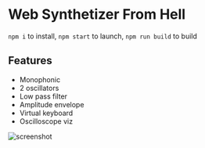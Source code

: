 
# Web Synthetizer From Hell

`npm i` to install, `npm start` to launch, `npm run build` to build

## Features

- Monophonic
- 2 oscillators
- Low pass filter
- Amplitude envelope
- Virtual keyboard
- Oscilloscope viz

![screenshot](https://user-images.githubusercontent.com/1481931/30522830-e204fcac-9bd6-11e7-9d79-0d3f21d832d6.png)
